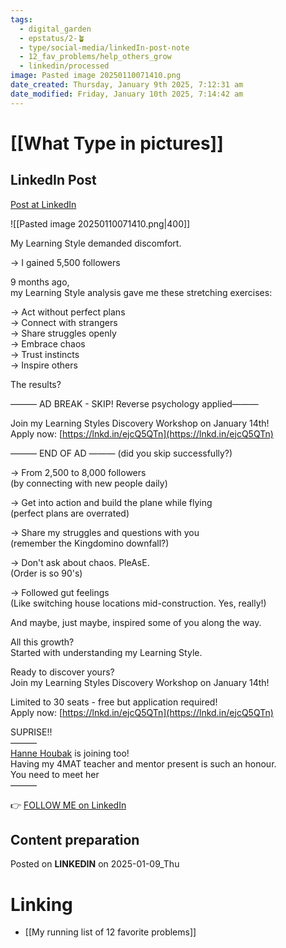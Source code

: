 ```yaml
---
tags:
  - digital_garden
  - epstatus/2-🪴
  - type/social-media/linkedIn-post-note
  - 12_fav_problems/help_others_grow
  - linkedin/processed
image: Pasted image 20250110071410.png
date_created: Thursday, January 9th 2025, 7:12:31 am
date_modified: Friday, January 10th 2025, 7:14:42 am
---
```

# [[What Type in pictures]]
## LinkedIn Post
[Post at LinkedIn](https://www.linkedin.com/posts/sebastiankamilli_my-learning-style-demanded-discomfort-activity-7283014762190258176-ds7-?utm_source=share&utm_medium=member_desktop)

![[Pasted image 20250110071410.png|400]]


My Learning Style demanded discomfort.  
  
→ I gained 5,500 followers  
  
9 months ago,  
my Learning Style analysis gave me these stretching exercises:  
  
→ Act without perfect plans  
→ Connect with strangers  
→ Share struggles openly  
→ Embrace chaos  
→ Trust instincts  
→ Inspire others  
  
The results?  
  
——— AD BREAK - SKIP! Reverse psychology applied———  
  
Join my Learning Styles Discovery Workshop on January 14th!  
Apply now: [https://lnkd.in/ejcQ5QTn](https://lnkd.in/ejcQ5QTn)  
  
——— END OF AD ——— (did you skip successfully?)  
  
→ From 2,500 to 8,000 followers  
(by connecting with new people daily)  
  
→ Get into action and build the plane while flying  
(perfect plans are overrated)  
  
→ Share my struggles and questions with you  
(remember the Kingdomino downfall?)  
  
→ Don't ask about chaos. PleAsE.  
(Order is so 90's)  
  
→ Followed gut feelings  
(Like switching house locations mid-construction. Yes, really!)  
  
And maybe, just maybe, inspired some of you along the way.  
  
  
All this growth?  
Started with understanding my Learning Style.  
  
Ready to discover yours?  
Join my Learning Styles Discovery Workshop on January 14th!  
  
Limited to 30 seats - free but application required!  
Apply now: [https://lnkd.in/ejcQ5QTn](https://lnkd.in/ejcQ5QTn)  
  
SUPRISE!!  
———  
[Hanne Houbak](https://www.linkedin.com/in/hanne-houbak-4aa5252/) is joining too!  
Having my 4MAT teacher and mentor present is such an honour.  
You need to meet her  
———


👉 [FOLLOW ME on LinkedIn](https://www.linkedin.com/comm/mynetwork/discovery-see-all?usecase=PEOPLE_FOLLOWS&followMember=sebastiankamilli)

## Content preparation


Posted on **LINKEDIN** on 2025-01-09_Thu
# Linking
+ [[My running list of 12 favorite problems]]